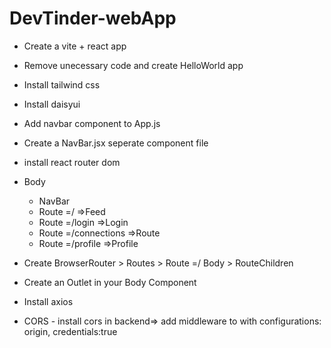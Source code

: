  # DevTinder-webApp
 - Create a vite + react app
 - Remove unecessary code and create HelloWorld app
 - Install tailwind css
 - Install daisyui
 - Add navbar component to App.js
 - Create a NavBar.jsx seperate component file
 - install react router dom

 - Body
   - NavBar
   - Route =/ =>Feed
   - Route =/login =>Login
   - Route =/connections =>Route
   - Route =/profile =>Profile
- Create BrowserRouter > Routes > Route =/ Body > RouteChildren
- Create an Outlet in your Body Component
- Install axios
- CORS - install cors in backend=> add middleware to with configurations: origin, credentials:true
